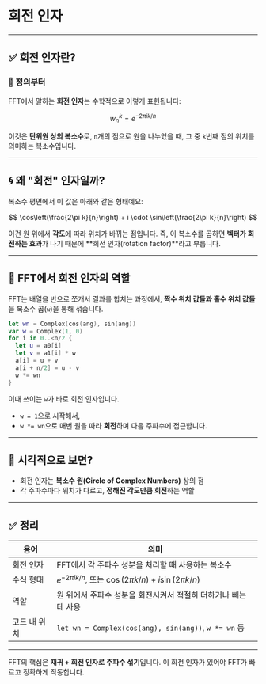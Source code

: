# 회전 인자

---

## ✅ 회전 인자란?

### 📌 정의부터

FFT에서 말하는 **회전 인자**는 수학적으로 이렇게 표현됩니다:

$$
w_n^k = e^{-2\pi i k / n}
$$

이것은 **단위원 상의 복소수**로, `n`개의 점으로 원을 나누었을 때,
그 중 `k`번째 점의 위치를 의미하는 복소수입니다.

---

## 🌀 왜 "회전" 인자일까?

복소수 평면에서 이 값은 아래와 같은 형태예요:

$$
\cos\left(\frac{2\pi k}{n}\right) + i \cdot \sin\left(\frac{2\pi k}{n}\right)
$$

이건 원 위에서 **각도**에 따라 위치가 바뀌는 점입니다.
즉, 이 복소수를 곱하면 **벡터가 회전하는 효과**가 나기 때문에 \*\*회전 인자(rotation factor)\*\*라고 부릅니다.

---

## 🧠 FFT에서 회전 인자의 역할

FFT는 배열을 반으로 쪼개서 결과를 합치는 과정에서,
**짝수 위치 값들과 홀수 위치 값들**을 복소수 곱(`w`)을 통해 섞습니다.

```swift
let wn = Complex(cos(ang), sin(ang))
var w = Complex(1, 0)
for i in 0..<n/2 {
  let u = a0[i]
  let v = a1[i] * w
  a[i] = u + v
  a[i + n/2] = u - v
  w *= wn
}
```

이때 쓰이는 `w`가 바로 회전 인자입니다.

* `w = 1`으로 시작해서,
* `w *= wn`으로 매번 원을 따라 **회전**하며 다음 주파수에 접근합니다.

---

## 🎨 시각적으로 보면?

* 회전 인자는 **복소수 원(Circle of Complex Numbers)** 상의 점
* 각 주파수마다 위치가 다르고, **정해진 각도만큼 회전**하는 역할

---

## ✅ 정리

| 용어      | 의미                                                         |
| ------- | ---------------------------------------------------------- |
| 회전 인자   | FFT에서 각 주파수 성분을 처리할 때 사용하는 복소수                             |
| 수식 형태   | $e^{-2\pi i k / n}$, 또는 $\cos(2\pi k/n) + i\sin(2\pi k/n)$ |
| 역할      | 원 위에서 주파수 성분을 회전시켜서 적절히 더하거나 빼는 데 사용                       |
| 코드 내 위치 | `let wn = Complex(cos(ang), sin(ang))`, `w *= wn` 등        |

---

FFT의 핵심은 **재귀 + 회전 인자로 주파수 섞기**입니다.
이 회전 인자가 있어야 FFT가 빠르고 정확하게 작동합니다.
